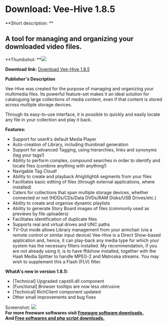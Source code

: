 # Download: Vee-Hive 1.8.5

**Short description: **

## A tool for managing and organizing your downloaded video files.

  
**Thumbshot: **![](http://www.freewarefiles.com/screenshot/veehive_md.jpg)   
  
**Download link:** [Download Vee-Hive 1.8.5](http://freesoftwares.boysofts.com/Vee-Hive_program_74637.html)  
  

**Publisher's Description**  
  

Vee-Hive was created for the purpose of managing and organizing your
multimedia files. Its powerful feature-set makes it an ideal solution for
cataloguing large collections of media content, even if that content is stored
across multiple storage devices.

Through its easy-to-use interface, it is possible to quickly and easily locate
any file in your collection and play it back.

**Features:**

  * Support for userA's default Media Player 
  * Auto-creation of Library, including thumbnail generation 
  * Support for advanced Tagging, using hierarchies, links and synonyms (tag your tags!) 
  * Ability to perform complex, compound searches in order to identify and locate files (combine anything with anything!) 
  * Navigable Tag Cloud! 
  * Ability to create and playback AhighlightA segments from your files 
  * Facilitates basic editing of files (through external applications, where installed) 
  * Caters for collections that span multiple storage devices, whether connected or not (HDDs/CDs/Data DVDs/RAM Disks/USB Drives/etc.) 
  * Ability to create and organise dynamic playlists 
  * Ability to generate Story Board images of files (commonly used as previews by file uploaders) 
  * Facilitates identification of duplicate files 
  * Supports real and virtual drives and UNC paths 
  * TV-Out mode allows Library management from your armchair (via a remote control or similar input device) 
Vee-Hive is a Direct Show-based application and, hence, it can play-back any
media type for which your system has the necessary filters installed. My
recommendation, if you are not already using it, is to have ffdshow installed,
together with the Haali Media Splitter to handle MPEG-2 and Matroska streams.
You may wish to supplement this a Flash (FLV) filter.

**WhatA's new in version 1.8.5:**

  * [Technical] Upgraded capstill.dll component 
  * [Functional] Browser tooltips are now less obtrusive 
  * [Technical] RichClient component updated 
  * Other small improvements and bug fixes 

  
  
Screenshot: ![](http://www.freewarefiles.com/screenshot/veehive.jpg)  
**For more freeware softwares visit [Freeware software downloads.](http://freesoftwares.boysofts.com/)**   
**And [Free softwares and php script downloads.](http://www.boysofts.com/)**

